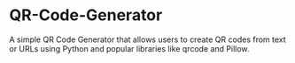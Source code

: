 # QR-Code-Generator
A simple QR Code Generator that allows users to create QR codes from text or URLs using Python and popular libraries like qrcode and Pillow.
